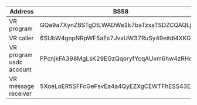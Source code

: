 | Address | BS58 | Hex |
|---------|---------|---------|
| VR program | GQa9a7XynZBSTgDtLWADWe1k7baTzxaTSDZCQAQLjiWn | 0xe4e9248f51a0a35d4f138358574e2ba6db70bffcc4fe363e886ca647f186c263 |
| VR caller | 6SUbW4gnpNRpWF5aEs7JvxUW37RuSy49eitdi4XKGWy | 0x0164b5a7f38716c093c6bb8a458a141fad8fcd0065345580db6bb0e69b5066b6 |
| VR program usdc account | FPcnjkFA398MgLsK29EGzQqoryfYcqAUvm6hw4zRHddt | 0xd5cedc6c9e47358e14515d1684248a2c65aa126662f5e781704399b6651de9cb |
| VR message receiver | 5XoeLoER5SFFcGeFsvEa4a4QyEZXgCEWTFhESS43ExLX | 0x4352e98d0dfef2a95d0a81a56c960dec102111ac0ba732ab8858a5891dfb5df0 |

